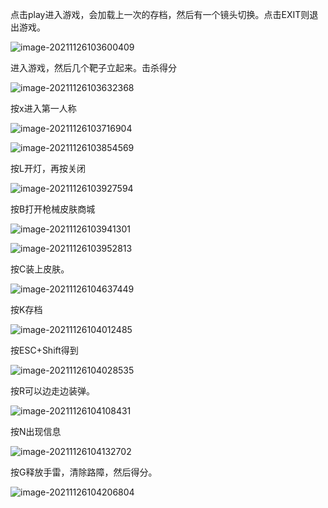 



点击play进入游戏，会加载上一次的存档，然后有一个镜头切换。点击EXIT则退出游戏。

![image-20211126103600409](C:\Users\zhouchangjie\AppData\Roaming\Typora\typora-user-images\image-20211126103600409.png)

进入游戏，然后几个靶子立起来。击杀得分

![image-20211126103632368](C:\Users\zhouchangjie\AppData\Roaming\Typora\typora-user-images\image-20211126103632368.png)

按x进入第一人称

![image-20211126103716904](C:\Users\zhouchangjie\AppData\Roaming\Typora\typora-user-images\image-20211126103716904.png)



![image-20211126103854569](C:\Users\zhouchangjie\AppData\Roaming\Typora\typora-user-images\image-20211126103854569.png)



按L开灯，再按关闭

![image-20211126103927594](C:\Users\zhouchangjie\AppData\Roaming\Typora\typora-user-images\image-20211126103927594.png)

按B打开枪械皮肤商城

![image-20211126103941301](C:\Users\zhouchangjie\AppData\Roaming\Typora\typora-user-images\image-20211126103941301.png)

![image-20211126103952813](C:\Users\zhouchangjie\AppData\Roaming\Typora\typora-user-images\image-20211126103952813.png)



按C装上皮肤。

![image-20211126104637449](C:\Users\zhouchangjie\AppData\Roaming\Typora\typora-user-images\image-20211126104637449.png)



按K存档

![image-20211126104012485](C:\Users\zhouchangjie\AppData\Roaming\Typora\typora-user-images\image-20211126104012485.png)

按ESC+Shift得到

![image-20211126104028535](C:\Users\zhouchangjie\AppData\Roaming\Typora\typora-user-images\image-20211126104028535.png)

按R可以边走边装弹。

![image-20211126104108431](C:\Users\zhouchangjie\AppData\Roaming\Typora\typora-user-images\image-20211126104108431.png)

按N出现信息

![image-20211126104132702](C:\Users\zhouchangjie\AppData\Roaming\Typora\typora-user-images\image-20211126104132702.png)

按G释放手雷，清除路障，然后得分。

![image-20211126104206804](C:\Users\zhouchangjie\AppData\Roaming\Typora\typora-user-images\image-20211126104206804.png)